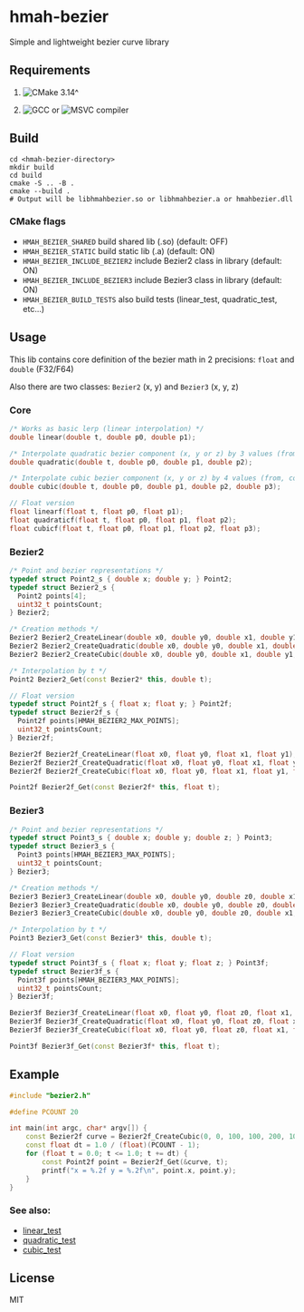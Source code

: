# hmah-bezier

Simple and lightweight bezier curve library

## Requirements

1. ![CMake 3.14^](https://img.shields.io/badge/CMake-3.14^-green?logo=cmake)

2. ![GCC](https://img.shields.io/badge/GCC-blue) or ![MSVC](https://img.shields.io/badge/MSVC-purple) compiler

## Build

```shell
cd <hmah-bezier-directory>
mkdir build
cd build
cmake -S .. -B .
cmake --build .
# Output will be libhmahbezier.so or libhmahbezier.a or hmahbezier.dll
```

### CMake flags
* `HMAH_BEZIER_SHARED` build shared lib (.so) (default: OFF)
* `HMAH_BEZIER_STATIC` build static lib (.a) (default: ON)
* `HMAH_BEZIER_INCLUDE_BEZIER2` include Bezier2 class in library (default: ON)
* `HMAH_BEZIER_INCLUDE_BEZIER3` include Bezier3 class in library (default: ON)
* `HMAH_BEZIER_BUILD_TESTS` also build tests (linear_test, quadratic_test, etc...)


## Usage
This lib contains core definition of the bezier math in 2 precisions: `float` and `double` (F32/F64)

Also there are two classes: `Bezier2` (x, y) and `Bezier3` (x, y, z)

### Core
```c++
/* Works as basic lerp (linear interpolation) */
double linear(double t, double p0, double p1);

/* Interpolate quadratic bezier component (x, y or z) by 3 values (from, control, to) */
double quadratic(double t, double p0, double p1, double p2);

/* Interpolate cubic bezier component (x, y or z) by 4 values (from, control1, control2, to) */
double cubic(double t, double p0, double p1, double p2, double p3);

// Float version
float linearf(float t, float p0, float p1);
float quadraticf(float t, float p0, float p1, float p2);
float cubicf(float t, float p0, float p1, float p2, float p3);
```

### Bezier2
```c++
/* Point and bezier representations */
typedef struct Point2_s { double x; double y; } Point2;
typedef struct Bezier2_s {
  Point2 points[4];
  uint32_t pointsCount;
} Bezier2;

/* Creation methods */
Bezier2 Bezier2_CreateLinear(double x0, double y0, double x1, double y1);
Bezier2 Bezier2_CreateQuadratic(double x0, double y0, double x1, double y1, double x2, double y2);
Bezier2 Bezier2_CreateCubic(double x0, double y0, double x1, double y1, double x2, double y2, double x3, double y3);

/* Interpolation by t */
Point2 Bezier2_Get(const Bezier2* this, double t);

// Float version
typedef struct Point2f_s { float x; float y; } Point2f;
typedef struct Bezier2f_s {
  Point2f points[HMAH_BEZIER2_MAX_POINTS];
  uint32_t pointsCount;
} Bezier2f;

Bezier2f Bezier2f_CreateLinear(float x0, float y0, float x1, float y1);
Bezier2f Bezier2f_CreateQuadratic(float x0, float y0, float x1, float y1, float x2, float y2);
Bezier2f Bezier2f_CreateCubic(float x0, float y0, float x1, float y1, float x2, float y2, float x3, float y3);

Point2f Bezier2f_Get(const Bezier2f* this, float t);
```

### Bezier3
```c++
/* Point and bezier representations */
typedef struct Point3_s { double x; double y; double z; } Point3;
typedef struct Bezier3_s {
  Point3 points[HMAH_BEZIER3_MAX_POINTS];
  uint32_t pointsCount;
} Bezier3;

/* Creation methods */
Bezier3 Bezier3_CreateLinear(double x0, double y0, double z0, double x1, double y1, double z1);
Bezier3 Bezier3_CreateQuadratic(double x0, double y0, double z0, double x1, double y1, double z1, double x2, double y2, double z2);
Bezier3 Bezier3_CreateCubic(double x0, double y0, double z0, double x1, double y1, double z1, double x2, double y2, double z2, double x3, double y3, double z3);

/* Interpolation by t */
Point3 Bezier3_Get(const Bezier3* this, double t);

// Float version
typedef struct Point3f_s { float x; float y; float z; } Point3f;
typedef struct Bezier3f_s {
  Point3f points[HMAH_BEZIER3_MAX_POINTS];
  uint32_t pointsCount;
} Bezier3f;

Bezier3f Bezier3f_CreateLinear(float x0, float y0, float z0, float x1, float y1, float z1);
Bezier3f Bezier3f_CreateQuadratic(float x0, float y0, float z0, float x1, float y1, float z1, float x2, float y2, float z2);
Bezier3f Bezier3f_CreateCubic(float x0, float y0, float z0, float x1, float y1, float z1, float x2, float y2, float z2, float x3, float y3, float z3);

Point3f Bezier3f_Get(const Bezier3f* this, float t);
```

## Example
```c++
#include "bezier2.h"

#define PCOUNT 20

int main(int argc, char* argv[]) {
    const Bezier2f curve = Bezier2f_CreateCubic(0, 0, 100, 100, 200, 100, 300, 0);
    const float dt = 1.0 / (float)(PCOUNT - 1);
    for (float t = 0.0; t <= 1.0; t += dt) {
        const Point2f point = Bezier2f_Get(&curve, t);
        printf("x = %.2f y = %.2f\n", point.x, point.y);
    }
}
```

### See also:
* [linear_test](./tests/linear_test.c)
* [quadratic_test](./tests/quadratic_test.c)
* [cubic_test](./tests/cubic_test.c)

## License
MIT
